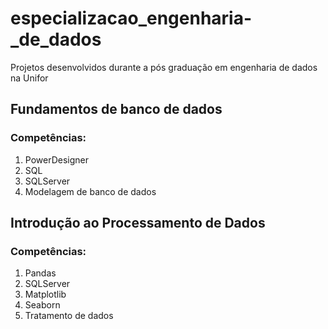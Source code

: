 # especializacao_engenharia-_de_dados
Projetos desenvolvidos durante a pós graduação em engenharia de dados na Unifor


## Fundamentos de banco de dados
### Competências:
1. PowerDesigner
2. SQL
3. SQLServer
4. Modelagem de banco de dados

## Introdução ao Processamento de Dados
### Competências:
1. Pandas
2. SQLServer
3. Matplotlib
4. Seaborn
5. Tratamento de dados
